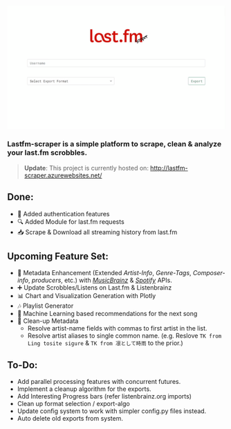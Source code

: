 <!-- <img src="https://raw.githubusercontent.com/Prathamesh-Ghatole/lastfm-scraper/main/static/assets/lastfm_scraper_logo_white.png" width="400" height="101"> -->

<img src="https://github.com/Prathamesh-Ghatole/lastfm-scraper/raw/main/static/assets/lastfm-scraper-preview.gif">
<!-- <img src="https://raw.githubusercontent.com/Prathamesh-Ghatole/lastfm-scraper/main/static/assets/lastfm-scraper-preview.gif"> -->



### Lastfm-scraper is a simple platform to scrape, clean & analyze your last.fm scrobbles.
> **Update**: This project is currently hosted on: http://lastfm-scraper.azurewebsites.net/

## Done:
- 🔐 Added authentication features
- 🔍 Added Module for last.fm requests
- 📥 Scrape & Download all streaming history from last.fm

## Upcoming Feature Set:
- 📜 Metadata Enhancement (Extended _Artist-Info_, _Genre-Tags_, _Composer-info_, _producers_, etc.) with [_MusicBrainz_](https://musicbrainz.org/doc/MusicBrainz_API) & [_Spotify_](https://developer.spotify.com/documentation/web-api/) APIs.
- ➕ Update Scrobbles/Listens on Last.fm & Listenbrainz
- 📊 Chart and Visualization Generation with Plotly
- 🎶 Playlist Generator
- 🧠 Machine Learning based recommendations for the next song
- 🧹 Clean-up Metadata
  - Resolve artist-name fields with commas to first artist in the list.
  - Resolve artist aliases to single common name. (e.g. Reslove ```TK from Ling tosite sigure``` & ```TK from 凛として時雨``` to the prior.)

## To-Do:
- Add parallel processing features with concurrent futures.
- Implement a cleanup algorithm for the exports.
- Add Interesting Progress bars (refer listenbrainz.org imports)
- Clean up format selection / export-algo
- Update config system to work with simpler config.py files instead.
- Auto delete old exports from system.
